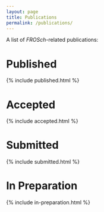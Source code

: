 ```yaml
---
layout: page
title: Publications
permalink: /publications/
---
```

A list of *FROSch*-related publications:


# Published
{% include published.html %}
# Accepted
{% include accepted.html %}
# Submitted
{% include submitted.html %}
# In Preparation
{% include in-preparation.html %}
